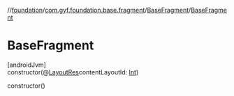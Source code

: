 //[foundation](../../../index.md)/[com.gyf.foundation.base.fragment](../index.md)/[BaseFragment](index.md)/[BaseFragment](-base-fragment.md)

# BaseFragment

[androidJvm]\
constructor(@[LayoutRes](https://developer.android.com/reference/kotlin/androidx/annotation/LayoutRes.html)contentLayoutId: [Int](https://kotlinlang.org/api/core/kotlin-stdlib/kotlin/-int/index.html))

constructor()